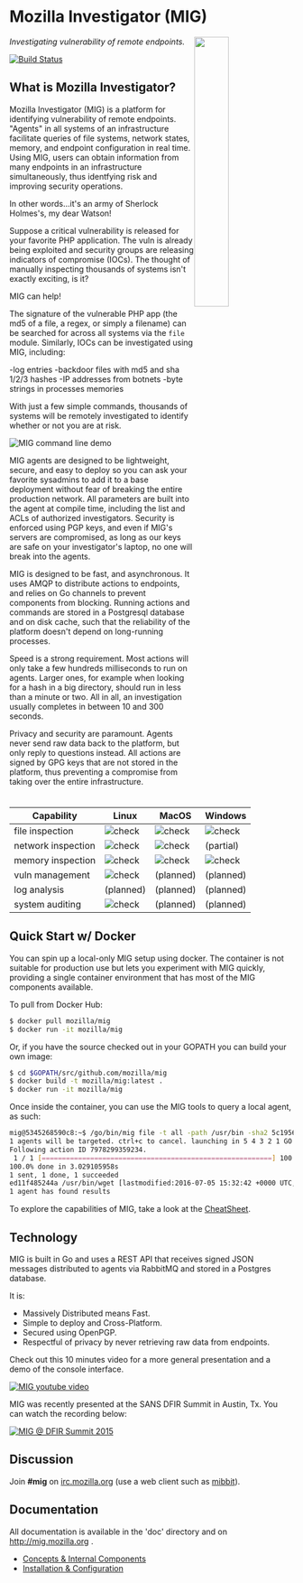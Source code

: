 Mozilla Investigator (MIG)
=========================
<img style="float: right" src="doc/.files/MIG-logo-CC-small.jpg" size="300px" img src="image" width="35%">

*Investigating vulnerability of remote endpoints.*

[![Build Status](https://travis-ci.org/mozilla/mig.svg?branch=master)](https://travis-ci.org/mozilla/mig)

What is Mozilla Investigator?
-------------

Mozilla Investigator (MIG) is a platform for identifying vulnerability of remote endpoints. "Agents" in all systems of an infrastructure facilitate queries of file systems, network states, memory, and endpoint configuration in real time. Using MIG, users can obtain information from many endpoints in an infrastructure simultaneously, thus identfying risk and improving security operations.

In other words...it's an army of Sherlock Holmes's, my dear Watson!

Suppose a critical vulnerability is released for your favorite PHP application. The vuln is already
being exploited and security groups are releasing indicators of compromise (IOCs). The thought of manually inspecting
thousands of systems isn't exactly exciting, is it?

MIG can help! 

The signature of the vulnerable PHP app (the md5 of a file, a regex,
or simply a filename) can be searched for across all systems via
the `file` module. Similarly, IOCs can be investigated using MIG, including:

-log entries
-backdoor files with md5 and sha 1/2/3 hashes
-IP addresses from botnets
-byte strings in processes memories

With just a few simple commands, thousands of systems will be remotely investigated to identify whether or not you are at risk.

![MIG command line demo](doc/.files/mig-cmd-demo.gif)

MIG agents are designed to be lightweight, secure, and easy to deploy so you can
ask your favorite sysadmins to add it to a base deployment without fear of
breaking the entire production network. All parameters are built into the agent
at compile time, including the list and ACLs of authorized investigators.
Security is enforced using PGP keys, and even if MIG's servers are compromised,
as long as our keys are safe on your investigator's laptop, no one will break
into the agents.

MIG is designed to be fast, and asynchronous. It uses AMQP to distribute actions
to endpoints, and relies on Go channels to prevent components from blocking.
Running actions and commands are stored in a Postgresql database and on disk cache,
such that the reliability of the platform doesn't depend on long-running processes.

Speed is a strong requirement. Most actions will only take a few hundreds
milliseconds to run on agents. Larger ones, for example when looking for a hash in
a big directory, should run in less than a minute or two. All in all, an
investigation usually completes in between 10 and 300 seconds.

Privacy and security are paramount. Agents never send raw data back to the
platform, but only reply to questions instead. All actions are signed by GPG
keys that are not stored in the platform, thus preventing a compromise from
taking over the entire infrastructure.

| Capability        | Linux | MacOS | Windows |
| ----------------- | ----- | ----- | ------- |
| file inspection   | ![check](doc/.files/check_mark_green.png) | ![check](doc/.files/check_mark_green.png) | ![check](doc/.files/check_mark_green.png) |
| network inspection| ![check](doc/.files/check_mark_green.png) | ![check](doc/.files/check_mark_green.png) | (partial) |
| memory inspection | ![check](doc/.files/check_mark_green.png) | ![check](doc/.files/check_mark_green.png) | ![check](doc/.files/check_mark_green.png) |
| vuln management   | ![check](doc/.files/check_mark_green.png) | (planned) | (planned) |
| log analysis      | (planned) | (planned) | (planned) |
| system auditing   | ![check](doc/.files/check_mark_green.png) | (planned) | (planned) |

Quick Start w/ Docker
---------------------

You can spin up a local-only MIG setup using docker. The container is not suitable for production use but
lets you experiment with MIG quickly, providing a single container environment that has most of the MIG components
available.

To pull from Docker Hub:

```bash
$ docker pull mozilla/mig
$ docker run -it mozilla/mig
```

Or, if you have the source checked out in your GOPATH you can build your own image:

```bash
$ cd $GOPATH/src/github.com/mozilla/mig
$ docker build -t mozilla/mig:latest .
$ docker run -it mozilla/mig
```

Once inside the container, you can use the MIG tools to query a local agent, as such:

```bash
mig@5345268590c8:~$ /go/bin/mig file -t all -path /usr/bin -sha2 5c1956eba492b2c3fffd8d3e43324b5c477c22727385be226119f7ffc24aad3f
1 agents will be targeted. ctrl+c to cancel. launching in 5 4 3 2 1 GO
Following action ID 7978299359234.
 1 / 1 [=========================================================] 100.00% 0/s4s
100.0% done in 3.029105958s
1 sent, 1 done, 1 succeeded
ed11f485244a /usr/bin/wget [lastmodified:2016-07-05 15:32:42 +0000 UTC, mode:-rwxr-xr-x, size:419080] in search 's1'
1 agent has found results
```

To explore the capabilities of MIG, take a look at the [CheatSheet](https://github.com/mozilla/mig/blob/master/doc/cheatsheet.rst).

Technology
----------
MIG is built in Go and uses a REST API that receives signed JSON messages distributed
to agents via RabbitMQ and stored in a Postgres database.

It is:
* Massively Distributed means Fast.
* Simple to deploy and Cross-Platform.
* Secured using OpenPGP.
* Respectful of privacy by never retrieving raw data from endpoints.

Check out this 10 minutes video for a more general presentation and a demo of
the console interface.

[![MIG youtube video](http://img.youtube.com/vi/wJwj5YB6FFA/0.jpg)](http://www.youtube.com/watch?v=wJwj5YB6FFA)

MIG was recently presented at the SANS DFIR Summit in Austin, Tx. You can watch the recording below:

[![MIG @ DFIR Summit 2015](http://img.youtube.com/vi/pLyKPf3VsxM/0.jpg)](http://www.youtube.com/watch?v=pLyKPf3VsxM)

Discussion
----------
Join **#mig** on [irc.mozilla.org](https://wiki.mozilla.org/IRC) (use a web
client such as [mibbit](https://chat.mibbit.com)).

Documentation
-------------
All documentation is available in the 'doc' directory and on http://mig.mozilla.org .
* [Concepts & Internal Components](doc/concepts.rst)
* [Installation & Configuration](doc/configuration.rst)
